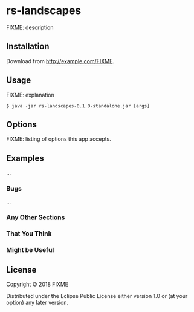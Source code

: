 # rs-landscapes

FIXME: description

## Installation

Download from http://example.com/FIXME.

## Usage

FIXME: explanation

    $ java -jar rs-landscapes-0.1.0-standalone.jar [args]

## Options

FIXME: listing of options this app accepts.

## Examples

...

### Bugs

...

### Any Other Sections
### That You Think
### Might be Useful

## License

Copyright © 2018 FIXME

Distributed under the Eclipse Public License either version 1.0 or (at
your option) any later version.
